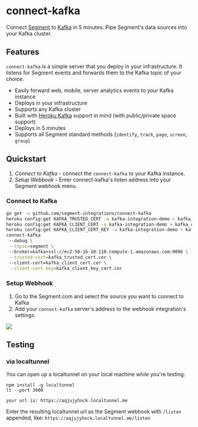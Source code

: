 # connect-kafka

Connect [Segment](https://segment.com/) to [Kafka](http://kafka.apache.org/) in 5 minutes. Pipe Segment's data sources into your Kafka cluster.

## Features
`connect-kafka` is a simple server that you deploy in your infrastructure. It listens for Segment events and forwards them to the Kafka topic of your choice.

- Easily forward web, mobile, server analytics events to your Kafka instance
- Deploys in your infrastructure
- Supports any Kafka cluster 
- Built with [Heroku Kafka](https://www.heroku.com/kafka) support in mind (with public/private space support)
- Deploys in 5 minutes
- Supports all Segment standard methods (`identify`, `track`, `page`, `screen`, `group`)

## Quickstart

1. *Connect to Kafka* - connect the `connect-kafka` to your Kafka instance.
2. *Setup Webbook* - Enter connect-kafka's listen address into your Segment webhook menu.

### Connect to Kafka

```bash
go get -u github.com/segment-integrations/connect-kafka
heroku config:get KAFKA_TRUSTED_CERT -a kafka-integration-demo > kafka_trusted_cert.cer
heroku config:get KAFKA_CLIENT_CERT -a kafka-integration-demo > kafka_client_cert.cer
heroku config:get KAFKA_CLIENT_CERT_KEY -a kafka-integration-demo > kafka_client_key_cert.cer
connect-kafka 
 --debug \
 --topic=segment \ 
 --broker=kafka+ssl://ec2-50-16-10-110.compute-1.amazonaws.com:9096 \ --broker=kafka+ssl://ec2-52-7-67-181.compute-1.amazonaws.com:9096 \ --broker=kafka+ssl://ec2-23-25-240-35.compute-1.amazonaws.com:9096 \
 --trusted-cert=kafka_trusted_cert.cer \ 
 --client-cert=kafka_client_cert.cer \
 --client-cert-key=kafka_client_key_cert.cer
```

### Setup Webhook

1. Go to the Segment.com and select the source you want to connect to Kafka
2. Add your `connect-kafka` server's address to the webhook integration's settings.

![](http://g.recordit.co/XcyIz2fqJv.gif)


## Testing

### via localtunnel

You can open up a localtunnel on your local machine while you're testing: 

```
npm install -g localtunnel
lt --port 3000
```
```
your url is: https://aqjujyhnck.localtunnel.me
```

Enter the resulting localtunnel url as the Segment webhook with `/listen` appended, like: `https://aqjujyhnck.localtunnel.me/listen`
